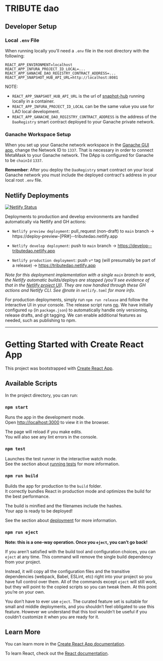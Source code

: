 # TRIBUTE dao

## Developer Setup

### Local `.env` File

When running locally you'll need a `.env` file in the root directory with the following:

```
REACT_APP_ENVIRONMENT=localhost
REACT_APP_INFURA_PROJECT_ID_LOCAL=...
REACT_APP_GANACHE_DAO_REGISTRY_CONTRACT_ADDRESS=...
REACT_APP_SNAPSHOT_HUB_API_URL=http://localhost:8081
```
NOTE:

- `REACT_APP_SNAPSHOT_HUB_API_URL` is the url of [snaphot-hub](https://github.com/openlawteam/snapshot-hub) running locally in a container.
- `REACT_APP_INFURA_PROJECT_ID_LOCAL` can be the same value you use for LAO local development.
- `REACT_APP_GANACHE_DAO_REGISTRY_CONTRACT_ADDRESS` is the address of the `DaoRegistry` smart contract deployed to your Ganache private network.

### Ganache Workspace Setup

When you set up your Ganache network workspace in the [Ganache GUI app](https://www.trufflesuite.com/ganache), change the Network ID to `1337`. That is necessary in order to connect MetaMask to your Ganache network. The DApp is configured for Ganache to be `chainId` `1337`.

**Remember**: After you deploy the `DaoRegistry` smart contract on your local Ganache network you must include the deployed contract's address in your local root `.env` file.

## Netlify Deployments

[![Netlify Status](https://api.netlify.com/api/v1/badges/fc474fa4-9853-4dc0-a910-281167e7fdfc/deploy-status)](https://app.netlify.com/sites/tributedao/deploys)

Deployments to production and develop environments are handled automatically via Netlify and GH actions:

- `Netlify preview deployment`: pull_request (non-draft) to `main` branch -> https://deploy-preview-[PR#]--tributedao.netlify.app

- `Netlify develop deployment`: push to `main` branch -> https://develop--tributedao.netlify.app

- `Netlify production deployment`: push `v*` tag (will presumably be part of a release) -> https://tributedao.netlify.app

_Note for this deployment implementation with a single `main` branch to work, the Netlify automatic builds/deploys are stopped (you'll see evidence of that in the [Netlify project UI](https://app.netlify.com/sites/tributedao/overview)). They are now handled through these GH actions and Netlify CLI. See @note in `netlify.toml` for more info._

For production deployments, simply run `npm run release` and follow the interactive UI in your console. The release script runs [np](https://github.com/sindresorhus/np). We have initially configured `np` (in `package.json`) to automatically handle only versioning, release drafts, and git tagging. We can enable additional features as needed, such as publishing to npm.

---

# Getting Started with Create React App

This project was bootstrapped with [Create React App](https://github.com/facebook/create-react-app).

## Available Scripts

In the project directory, you can run:

### `npm start`

Runs the app in the development mode.\
Open [http://localhost:3000](http://localhost:3000) to view it in the browser.

The page will reload if you make edits.\
You will also see any lint errors in the console.

### `npm test`

Launches the test runner in the interactive watch mode.\
See the section about [running tests](https://facebook.github.io/create-react-app/docs/running-tests) for more information.

### `npm run build`

Builds the app for production to the `build` folder.\
It correctly bundles React in production mode and optimizes the build for the best performance.

The build is minified and the filenames include the hashes.\
Your app is ready to be deployed!

See the section about [deployment](https://facebook.github.io/create-react-app/docs/deployment) for more information.

### `npm run eject`

**Note: this is a one-way operation. Once you `eject`, you can’t go back!**

If you aren’t satisfied with the build tool and configuration choices, you can `eject` at any time. This command will remove the single build dependency from your project.

Instead, it will copy all the configuration files and the transitive dependencies (webpack, Babel, ESLint, etc) right into your project so you have full control over them. All of the commands except `eject` will still work, but they will point to the copied scripts so you can tweak them. At this point you’re on your own.

You don’t have to ever use `eject`. The curated feature set is suitable for small and middle deployments, and you shouldn’t feel obligated to use this feature. However we understand that this tool wouldn’t be useful if you couldn’t customize it when you are ready for it.

## Learn More

You can learn more in the [Create React App documentation](https://facebook.github.io/create-react-app/docs/getting-started).

To learn React, check out the [React documentation](https://reactjs.org/).
